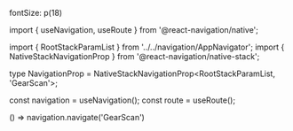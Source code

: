 fontSize: p(18)



import { useNavigation, useRoute } from '@react-navigation/native';

import { RootStackParamList } from '../../navigation/AppNavigator';
import { NativeStackNavigationProp } from '@react-navigation/native-stack';



type NavigationProp = NativeStackNavigationProp<RootStackParamList, 'GearScan'>;




  const navigation = useNavigation<NavigationProp>();
  const route = useRoute();


  () => navigation.navigate('GearScan')